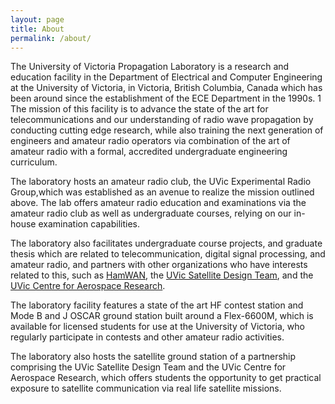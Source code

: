 ```yaml
---
layout: page
title: About
permalink: /about/
---
```


The University of Victoria Propagation Laboratory is a research and education facility in the Department of Electrical and Computer Engineering at the University of Victoria, in Victoria, British Columbia, Canada which has been around since the establishment of the ECE Department in the 1990s.
1
The mission of this facility is to advance the state of the art for telecommunications and our understanding of radio wave propagation by conducting cutting edge research, while also training the next generation of engineers and amateur radio operators via combination of the art of amateur radio with a formal, accredited undergraduate engineering curriculum. 

The laboratory hosts an amateur radio club, the UVic Experimental Radio Group,which was established as an avenue to realize the mission outlined above. The lab offers amateur radio education and examinations via the amateur radio club as well as undergraduate courses, relying on our in-house examination capabilities. 

The laboratory also facilitates undergraduate course projects, and graduate thesis which are related to telecommunication, digital signal processing, and amateur radio, and partners with other organizations who have interests related to this, such as [HamWAN](https://hamwan.org), the [UVic Satellite Design Team](http://uvsd.ca), and the [UVic Centre for Aerospace Research](https://www.uvic-cfar.com/).

The laboratory facility features a state of the art HF contest station and Mode B and J OSCAR ground station built around a Flex-6600M, which is available for licensed students for use at the University of Victoria, who regularly participate in contests and other amateur radio activities. 

The laboratory also hosts the satellite ground station of a partnership comprising the UVic Satellite Design Team and the UVic Centre for Aerospace Research, which offers students the opportunity to get practical exposure to satellite communication via real life satellite missions.